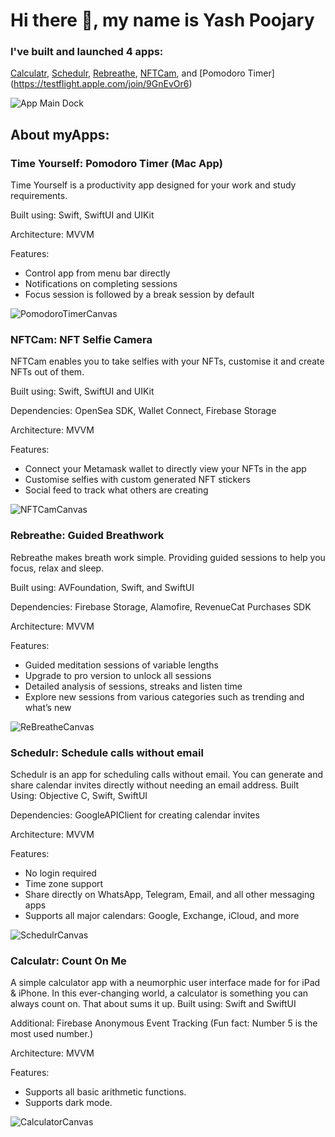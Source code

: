 # Hi there 👋, my name is Yash Poojary
### I've built and launched 4 apps:
[Calculatr](https://apps.apple.com/in/app/calculatr-count-on-me/id1605761138),
[Schedulr](https://apps.apple.com/in/app/schedulr-send-calendar-invite/id1603995833),
[Rebreathe](https://testflight.apple.com/join/oPXy4oSU),
[NFTCam](https://testflight.apple.com/join/uDk8dJ9d), and
[Pomodoro Timer] (https://testflight.apple.com/join/9GnEvOr6)

![App Main Dock](https://user-images.githubusercontent.com/45783229/175803552-3f5d258b-1986-4ede-8e74-5542431157a2.jpg)



## About myApps:


### Time Yourself: Pomodoro Timer (Mac App) 
Time Yourself is a productivity app designed for your work and study requirements.

Built using: Swift, SwiftUI and UIKit

Architecture: MVVM

Features:
- Control app from menu bar directly
- Notifications on completing sessions
- Focus session is followed by a break session by default

![PomodoroTimerCanvas](https://user-images.githubusercontent.com/45783229/175804036-cbc5c4f0-7ac9-4902-888e-9599a79b4177.jpg)



### NFTCam: NFT Selfie Camera
NFTCam enables you to take selfies with your NFTs, customise it and create NFTs out of them.


Built using: Swift, SwiftUI and UIKit

Dependencies: OpenSea SDK, Wallet Connect, Firebase Storage

Architecture: MVVM

Features:

- Connect your Metamask wallet to directly view your NFTs in the app
- Customise selfies with custom generated NFT stickers
- Social feed to track what others are creating


![NFTCamCanvas](https://user-images.githubusercontent.com/45783229/173383363-a2f5493e-34cf-47b1-903d-615681673a98.jpg)


### Rebreathe: Guided Breathwork
Rebreathe makes breath work simple. Providing guided sessions to help you focus, relax and sleep.

Built using: AVFoundation, Swift, and SwiftUI

Dependencies: Firebase Storage, Alamofire, RevenueCat Purchases SDK

Architecture: MVVM

Features:

- Guided meditation sessions of variable lengths
- Upgrade to pro version to unlock all sessions
- Detailed analysis of sessions, streaks and listen time
- Explore new sessions from various categories such as trending and what’s new


![ReBreatheCanvas](https://user-images.githubusercontent.com/45783229/173380388-31979fe2-7ff8-46ab-b48c-62cf1eadede4.jpg)


### Schedulr: Schedule calls without email
Schedulr is an app for scheduling calls without email. You can generate and share calendar invites directly without needing an email address.
Built Using: Objective C, Swift, SwiftUI

Dependencies: GoogleAPIClient for creating calendar invites

Architecture: MVVM

Features:

- No login required
- Time zone support
- Share directly on WhatsApp, Telegram, Email, and all other messaging apps
- Supports all major calendars: Google, Exchange, iCloud, and more


![SchedulrCanvas](https://user-images.githubusercontent.com/45783229/173371850-301e23ab-bfca-4d32-8532-1174e9a7d86b.jpg)


### Calculatr: Count On Me
A simple calculator app with a neumorphic user interface made for for iPad & iPhone. In this ever-changing world, a calculator is something you can always count on. That about sums it up.
Built using: Swift and SwiftUI

Additional: Firebase Anonymous Event Tracking (Fun fact: Number 5 is the most used number.)

Architecture:  MVVM

Features:
- Supports all basic arithmetic functions.
- Supports dark mode.


![CalculatorCanvas](https://user-images.githubusercontent.com/45783229/173370121-8edd64e1-66b7-4dd2-91f3-9c82b31e9547.jpg)


<!---
yashpoojary19/yashpoojary19 is a ✨ special ✨ repository because its `README.md` (this file) appears on your GitHub profile.
You can click the Preview link to take a look at your changes.
--->
